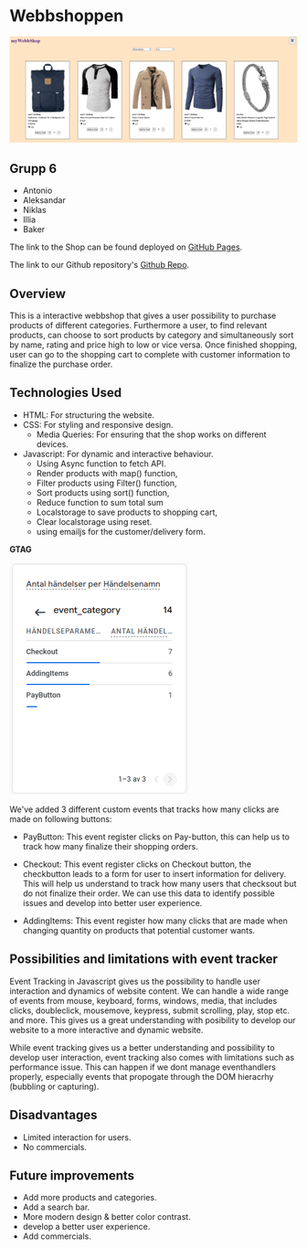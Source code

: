 # Webbshoppen

![Webbshoppen](assets/images/webbshoppen.png)

## Grupp 6
- Antonio
- Aleksandar
- Niklas
- Illia
- Baker

The link to the Shop can be found deployed on [GitHub Pages](https://makiwebdeveloper.github.io/webbshoppen/).

The link to our Github repository's [Github Repo](https://github.com/makiwebdeveloper/webbshoppen).

## Overview
This is a interactive webbshop that gives a user possibility to purchase products of different categories. Furthermore a user, to find relevant products, can choose to sort products by category and simultaneously sort by name, rating and price high to low or vice versa. Once finished shopping, user can go to the shopping cart to complete with customer information to finalize the purchase order.

## Technologies Used
- HTML: For structuring the website.
- CSS: For styling and responsive design.
    - Media Queries: For ensuring that the shop works on different devices.
- Javascript: For dynamic and interactive behaviour.
    - Using Async function to fetch API.
    - Render products with map() function,
    - Filter products using Filter() function,
    - Sort products using sort() function,
    - Reduce function to sum total sum
    - Localstorage to save products to shopping cart,
    - Clear localstorage using reset.
    - using emailjs for the customer/delivery form.

**GTAG**

![gtagData](assets/images/ganalysis.png)

We've added 3 different custom events that tracks how many clicks are made on following buttons:

- PayButton:
This event register clicks on Pay-button, this can help us to track how many finalize their shopping orders.

- Checkout:
This event register clicks on Checkout button, the checkbutton leads to a form for user to insert information for delivery. This will help us understand to track how many users that checksout but do not finalize their order. We can use this data to identify possible issues and develop into better user experience.

- AddingItems:
This event register how many clicks that are made when changing quantity on products that potential customer wants.

## Possibilities and limitations with event tracker

Event Tracking in Javascript gives us the possibility to handle user interaction and dynamics of website content. We can handle a wide range of events from mouse, keyboard, forms, windows, media, that includes clicks, doubleclick, mousemove, keypress, submit scrolling, play, stop etc. and more. This gives us a great understanding with posibility to develop our website to a more interactive and dynamic website.

While event tracking gives us a better understanding and possibility to develop user interaction, event tracking also comes with limitations such as performance issue. This can happen if we dont manage eventhandlers properly, especially events that propogate through the DOM hieracrhy (bubbling or capturing).

## Disadvantages
- Limited interaction for users.
- No commercials.

## Future improvements
- Add more products and categories.
- Add a search bar.
- More modern design & better color contrast.
- develop a better user experience.
- Add commercials.
